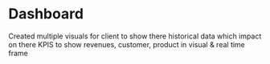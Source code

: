 # Dashboard


Created multiple visuals for client to show there historical data
which impact on there KPIS to show revenues, customer, product in visual & real time frame
